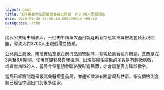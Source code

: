 ```yaml
---
layout: post
title: 瑞典稱華大基因檢測套裝出問題　約3700人現假陽性
date: 2020-08-26 17:06:10.000000000 +08:00
categories: rthk
---
```


瑞典公共衛生局表示，一批由中國華大基因製造的新型冠狀病毒檢測套裝出現問題，導致大約3700人出現假陽性結果。

公共衛生局說，兩間實驗室是在例行品質管制時，發現檢測套裝有問題，民眾是在3月至8月期間，使用有關套裝自我檢測，出現假陽性結果的多數是有輕微病徵，或者無病徵的人，當局今個星期會聯絡受影響民眾，亦會調整官方確診數字。

當局已經將問題呈報瑞典醫療產品局，並通知歐洲有關當局及世衛，指有關檢測套裝已經從中國出口到很多國家。
